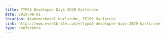 ```yaml
---
title: TYPO3 Developer Days 2020 Karlsruhe
date: 2019-08-01
location: Akademiehotel Karlsruhe, 76199 Karlsruhe
link: https://www.eventbrite.com/e/typo3-developer-days-2020-karlsruhe-tickets-86793968095
type: conference
---
```

